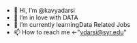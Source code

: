 - 👋 Hi, I’m @kavyadarsi
- 👀 I’m in love with DATA
- 🌱 I’m currently learningData Related Jobs
- 📫 How to reach me <-"vdarsi@syr.edu"

<!---
kavyadarsi1/kavyadarsi1 is a ✨ special ✨ repository because its `README.md` (this file) appears on your GitHub profile.
You can click the Preview link to take a look at your changes.
--->
